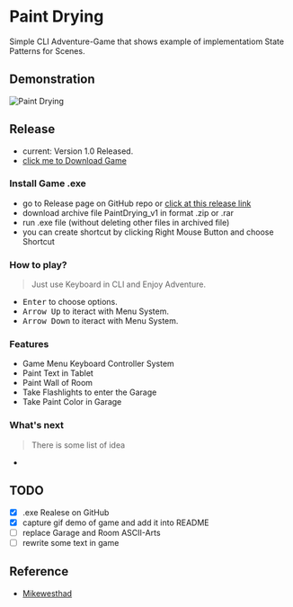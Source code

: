 # Paint Drying

Simple CLI Adventure-Game that shows example of implementatiom State Patterns for Scenes.

## Demonstration

![Paint Drying](demo_paint-drying.gif)

## Release

- current: Version 1.0 Released.
- [click me to Download Game](https://github.com/dotpep/paint-drying/releases/tag/v1.0.0)

### Install Game .exe

- go to Release page on GitHub repo or [click at this release link](https://github.com/dotpep/paint-drying/releases/tag/v1.0.0)
- download archive file PaintDrying_v1 in format .zip or .rar
- run .exe file (without deleting other files in archived file)
- you can create shortcut by clicking Right Mouse Button and choose Shortcut

### How to play?

> Just use Keyboard in CLI and Enjoy Adventure.

- <kbd>Enter</kbd> to choose options.
- <kbd>Arrow Up</kbd> to iteract with Menu System.
- <kbd>Arrow Down</kbd> to iteract with Menu System.

### Features

- Game Menu Keyboard Controller System
- Paint Text in Tablet
- Paint Wall of Room
- Take Flashlights to enter the Garage 
- Take Paint Color in Garage

### What's next 

> There is some list of idea

- 

## TODO

- [x] .exe Realese on GitHub
- [x] capture gif demo of game and add it into README
- [ ] replace Garage and Room ASCII-Arts
- [ ] rewrite some text in game

## Reference

- [Mikewesthad](https://www.youtube.com/@mikewesthad)

